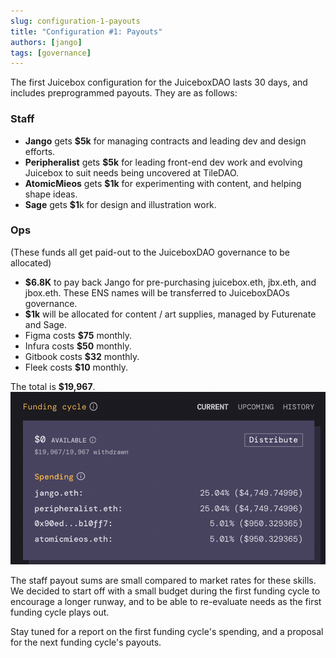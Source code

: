 ```yaml
---
slug: configuration-1-payouts
title: "Configuration #1: Payouts"
authors: [jango]
tags: [governance]
---
```


The first Juicebox configuration for the JuiceboxDAO lasts 30 days, and includes preprogrammed payouts. They are as follows:

### Staff

- **Jango** gets **$5k** for managing contracts and leading dev and design efforts.
- **Peripheralist** gets **$5k** for leading front-end dev work and evolving Juicebox to suit needs being uncovered at TileDAO.
- **AtomicMieos** gets **$1k** for experimenting with content, and helping shape ideas.
- **Sage** gets **$1**k for design and illustration work.

### Ops

(These funds all get paid-out to the JuiceboxDAO governance to be allocated)

- **$6.8K** to pay back Jango for pre-purchasing juicebox.eth, jbx.eth, and jbox.eth. These ENS names will be transferred to JuiceboxDAOs governance.
- **$1k** will be allocated for content / art supplies, managed by Futurenate and Sage.
- Figma costs **$75** monthly.
- Infura costs **$50** monthly.
- Gitbook costs **$32** monthly.
- Fleek costs **$10** monthly.

The total is **$19,967**.
![](image-7.png)

The staff payout sums are small compared to market rates for these skills. We decided to start off with a small budget during the first funding cycle to encourage a longer runway, and to be able to re-evaluate needs as the first funding cycle plays out.

Stay tuned for a report on the first funding cycle's spending, and a proposal for the next funding cycle's payouts.
